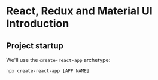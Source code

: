 # React, Redux and Material UI Introduction

## Project startup

We'll use the `create-react-app` archetype:

```
npx create-react-app [APP NAME]
```

